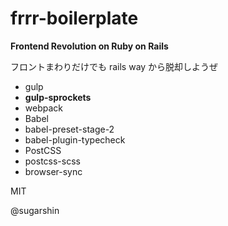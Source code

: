 # frrr-boilerplate

**Frontend Revolution on Ruby on Rails**

フロントまわりだけでも rails way から脱却しようぜ

* gulp
* **gulp-sprockets**
* webpack
* Babel
* babel-preset-stage-2
* babel-plugin-typecheck
* PostCSS
* postcss-scss
* browser-sync

MIT

@sugarshin
